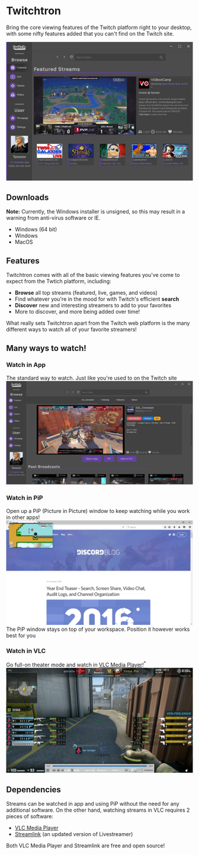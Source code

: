 # Twitchtron
Bring the core viewing features of the Twitch platform right to your desktop, with some nifty features added that you can't find on the Twitch site.

![Twitchtron on your desktop](./src/assets/images/appScreens/featuredStreams.png?raw=true)

## Downloads
**Note:** Currently, the Windows installer is unsigned, so this may result in a warning from anti-virus software or IE.
* Windows (64 bit)
* Windows
* MacOS

## Features
Twitchtron comes with all of the basic viewing features you've come to expect from the Twtich platform, including:

* **Browse** all top streams (featured, live, games, and videos)
* Find whatever you're in the mood for with Twitch's efficient **search**
* **Discover** new and interesting streamers to add to your favorites
* More to discover, and more being added over time!

What really sets Twitchtron apart from the Twitch web platform is the many different ways to watch all of your favorite streamers!

## Many ways to watch!
### Watch in App
The standard way to watch. Just like you're used to on the Twitch site
![Watch in app](./src/assets/images/appScreens/watchInApp.png?raw=true)

### Watch in PiP
Open up a PiP (Picture in Picture) window to keep watching while you work in other apps!
![Watch in pip](./src/assets/images/appScreens/watchInPip.png?raw=true)
The PiP window stays on top of your workspace. Position it however works best for you

### Watch in VLC
Go full-on theater mode and watch in [VLC Media Player](http://www.videolan.org/vlc/index.html)!<sup>*</sup>
![Watch in vlc](./src/assets/images/appScreens/watchInVLC.png?raw=true)

## Dependencies
Streams can be watched in app and using PiP without the need for any additional software. On the other hand, watching streams
in VLC requires 2 pieces of software:

* [VLC Media Player](http://www.videolan.org/vlc/index.html)
* [Streamlink](https://streamlink.github.io/) (an updated version of Livestreamer)

Both VLC Media Player and Streamlink are free and open source!
